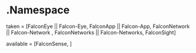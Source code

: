 # .Namespace
taken = [FalconEye || Falcon-Eye, FalconApp || Falcon-App, FalconNetwork || Falcon-Network , FalconNetworks || Falcon-Networks, FalconSight]

available = [FalconSense, ]
